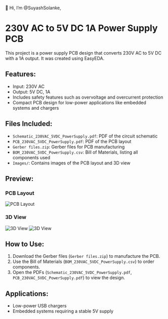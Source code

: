 👋 Hi, I’m @SuyashSolanke,

# 230V AC to 5V DC 1A Power Supply PCB

This project is a power supply PCB design that converts 230V AC to 5V DC with a 1A output. It was created using EasyEDA.

## Features:
- Input: 230V AC
- Output: 5V DC, 1A
- Includes safety features such as overvoltage and overcurrent protection
- Compact PCB design for low-power applications like embedded systems and chargers

## Files Included:
- `Schematic_230VAC_5VDC_PowerSupply.pdf`: PDF of the circuit schematic
- `PCB_230VAC_5VDC_PowerSupply.pdf`: PDF of the PCB layout
- `Gerber files.zip`: Gerber files for PCB manufacturing
- `BOM_230VAC_5VDC_PowerSupply.csv`: Bill of Materials, listing all components used
- `Images/`: Contains images of the PCB layout and 3D view

## Preview:
### PCB Layout
![PCB Layout](.Images/PCB_Layout.jpg")

### 3D View
![3D View](./Images/3D_Top_view.jpg")
![3D View](./Images/3D_bottom_view.jpg")

## How to Use:
1. Download the Gerber files (`Gerber files.zip`) to manufacture the PCB.
2. Use the Bill of Materials (`BOM_230VAC_5VDC_PowerSupply.csv`) to order components.
3. Open the PDFs (`Schematic_230VAC_5VDC_PowerSupply.pdf`, `PCB_230VAC_5VDC_PowerSupply.pdf`) to view the design.

## Applications:
- Low-power USB chargers
- Embedded systems requiring a stable 5V supply
